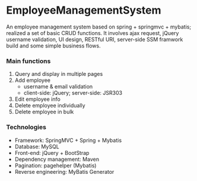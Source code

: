 # EmployeeManagementSystem
An employee management system based on spring + springmvc + mybatis; realized a set of basic CRUD functions. 
It involves ajax request, jQuery username validation, UI design, RESTful URI, server-side SSM framwork build and some simple business flows. 

### Main functions
1. Query and display in multiple pages
2. Add employee
    * username & email validation
    * client-side: jQuery; server-side: JSR303
3. Edit employee info
4. Delete employee individually
5. Delete employee in bulk


### Technologies
* Framework: SpringMVC + Spring + Mybatis
* Database: MySQL
* Front-end: jQuery + BootStrap
* Dependency management: Maven
* Pagination: pagehelper (Mybatis)
* Reverse engineering: MyBatis Generator


